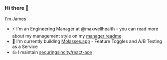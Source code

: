 ### Hi there 👋
I'm James 

- :zap: I'm an Engineering Manager at @maxwellhealth - you can read more about my management style on my [manager readme](https://github.com/securingsincity/manager-readme)
- :ship: I'm currently building [Molasses.app](https://github.com/molassesapp) - Feature Toggles and A/B Testing as a Service
- :+1: I maintain [securingsincity/react-ace](https://github.com/securingsincity/react-ace)

<!--
**securingsincity/securingsincity** is a ✨ _special_ ✨ repository because its `README.md` (this file) appears on your GitHub profile.

Here are some ideas to get you started:

- 🔭 I’m currently working on ...
- 🌱 I’m currently learning ...
- 👯 I’m looking to collaborate on ...
- 🤔 I’m looking for help with ...
- 💬 Ask me about ...
- 📫 How to reach me: ...
- 😄 Pronouns: ...
- ⚡ Fun fact: ...
-->
